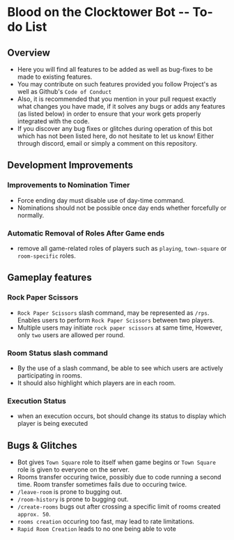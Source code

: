 # Blood on the Clocktower Bot -- To-do List

## Overview 

- Here you will find all features to be added as well as bug-fixes to be made to existing features. 
- You may contribute on such features provided you follow Project's as well as Github's `Code of Conduct`
- Also, it is recommended that you mention in your pull request exactly what changes you have made, if it solves any bugs or adds any features (as listed below) in order to ensure that your work gets properly integrated with the code. 
- If you discover any bug fixes or glitches during operation of this bot which has not been listed here, do not hesitate to let us know! Either through discord, email or simply a comment on this repository. 

## Development Improvements

### Improvements to Nomination Timer 
- Force ending day must disable use of day-time command. 
- Nominations should not be possible once day ends whether forcefully or normally.

### Automatic Removal of Roles After Game ends
- remove all game-related roles of players such as `playing`, `town-square` or `room-specific` roles.  

## Gameplay features

### Rock Paper Scissors
- `Rock Paper Scissors` slash command, may be represented as `/rps`. Enables users to perform `Rock Paper Scissors` between two players. 
- Multiple users may initiate `rock paper scissors` at same time, However, only `two` users are allowed per round. 

### Room Status slash command
- By the use of a slash command, be able to see which users are actively participating in rooms. 
- It should also highlight which players are in each room.

### Execution Status 
- when an execution occurs, bot should change its status to display which player is being executed

## Bugs & Glitches

- Bot gives `Town Square` role to itself when game begins or `Town Square` role is given to everyone on the server.
- Rooms transfer occuring twice, possibly due to code running a second time. Room transfer sometimes fails due to occuring twice.
- `/leave-room` is prone to bugging out.
- `/room-history` is prone to bugging out.
- `/create-rooms` bugs out after crossing a specific limit of rooms created `approx. 50`.
- `rooms creation` occuring too fast, may lead to rate limitations.
- `Rapid Room Creation` leads to no one being able to vote 